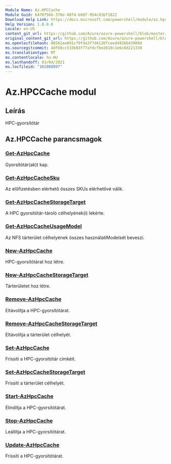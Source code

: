 ```yaml
---
Module Name: Az.HPCCache
Module Guid: 6470f56b-378e-48f4-b60f-954c01bf1822
Download Help Link: https://docs.microsoft.com/powershell/module/az.hpccache
Help Version: 1.0.0.0
Locale: en-US
content_git_url: https://github.com/Azure/azure-powershell/blob/master/src/HPCCache/HPCCache/help/Az.HPCCache.md
original_content_git_url: https://github.com/Azure/azure-powershell/blob/master/src/HPCCache/HPCCache/help/Az.HPCCache.md
ms.openlocfilehash: 08562ee091cf9fda3f7d4126fceed4926b43989d
ms.sourcegitcommit: 4dfb0cc533b83f77afdcfbe2618c1e6c8d221330
ms.translationtype: MT
ms.contentlocale: hu-HU
ms.lasthandoff: 03/04/2021
ms.locfileid: "102008997"
---
```

# Az.HPCCache modul
## Leírás
HPC-gyorsítótár

## Az.HPCCache parancsmagok
### [Get-AzHpcCache](Get-AzHpcCache.md)
Gyorsítótár(ak)t kap.

### [Get-AzHpcCacheSku](Get-AzHpcCacheSku.md)
Az előfizetésben elérhető összes SKUs elérhetővé válik.

### [Get-AzHpcCacheStorageTarget](Get-AzHpcCacheStorageTarget.md)
A HPC gyorsítótár-tároló célhelyének(i) lekérte.

### [Get-AzHpcCacheUsageModel](Get-AzHpcCacheUsageModel.md)
Az NFS tárterület célhelyének összes használatiModelsét beveszi.

### [New-AzHpcCache](New-AzHpcCache.md)
HPC-gyorsítótárat hoz létre.

### [New-AzHpcCacheStorageTarget](New-AzHpcCacheStorageTarget.md)
Tárterületet hoz létre.

### [Remove-AzHpcCache](Remove-AzHpcCache.md)
Eltávolítja a HPC-gyorsítótárat.

### [Remove-AzHpcCacheStorageTarget](Remove-AzHpcCacheStorageTarget.md)
Eltávolítja a tárterület célhelyét.

### [Set-AzHpcCache](Set-AzHpcCache.md)
Frissíti a HPC-gyorsítótár címkéit.

### [Set-AzHpcCacheStorageTarget](Set-AzHpcCacheStorageTarget.md)
Frissíti a tárterület célhelyét.

### [Start-AzHpcCache](Start-AzHpcCache.md)
Elindítja a HPC-gyorsítótárat.

### [Stop-AzHpcCache](Stop-AzHpcCache.md)
Leállítja a HPC-gyorsítótárat.

### [Update-AzHpcCache](Update-AzHpcCache.md)
Frissíti a HPC-gyorsítótárat.

